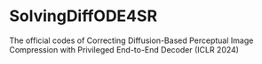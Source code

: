 # SolvingDiffODE4SR
The official codes of Correcting Diffusion-Based Perceptual Image Compression with Privileged End-to-End Decoder (ICLR 2024)
